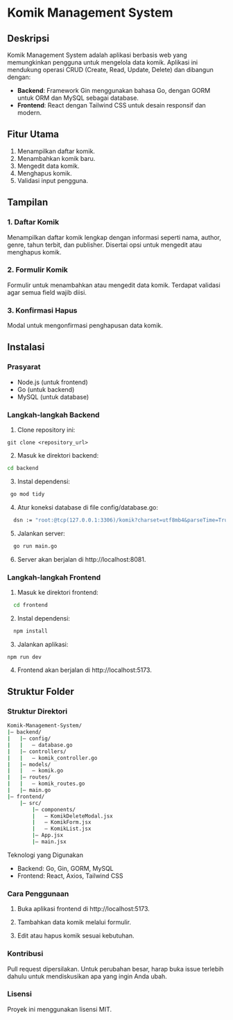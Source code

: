 # Komik Management System

## Deskripsi
Komik Management System adalah aplikasi berbasis web yang memungkinkan pengguna untuk mengelola data komik. Aplikasi ini mendukung operasi CRUD (Create, Read, Update, Delete) dan dibangun dengan:

- **Backend**: Framework Gin menggunakan bahasa Go, dengan GORM untuk ORM dan MySQL sebagai database.
- **Frontend**: React dengan Tailwind CSS untuk desain responsif dan modern.

## Fitur Utama
1. Menampilkan daftar komik.
2. Menambahkan komik baru.
3. Mengedit data komik.
4. Menghapus komik.
5. Validasi input pengguna.

## Tampilan
### 1. Daftar Komik
Menampilkan daftar komik lengkap dengan informasi seperti nama, author, genre, tahun terbit, dan publisher. Disertai opsi untuk mengedit atau menghapus komik.

### 2. Formulir Komik
Formulir untuk menambahkan atau mengedit data komik. Terdapat validasi agar semua field wajib diisi.

### 3. Konfirmasi Hapus
Modal untuk mengonfirmasi penghapusan data komik.

## Instalasi
### Prasyarat
- Node.js (untuk frontend)
- Go (untuk backend)
- MySQL (untuk database)

### Langkah-langkah Backend
1. Clone repository ini:
 ```
 git clone <repository_url>
 ```
2. Masuk ke direktori backend:
  ```bash
  cd backend
  ``` 
3. Instal dependensi:
  ```bash
   go mod tidy
  ```
4. Atur koneksi database di file config/database.go:
 ```bash
   dsn := "root:@tcp(127.0.0.1:3306)/komik?charset=utf8mb4&parseTime=True&loc=Local"
 ```
5. Jalankan server:
 ```bash
   go run main.go
 ```
6. Server akan berjalan di http://localhost:8081.

### Langkah-langkah Frontend

1. Masuk ke direktori frontend:
 ```bash
   cd frontend
 ```
2. Instal dependensi:
 ```bash
   npm install
 ```
3. Jalankan aplikasi:
```
npm run dev
```
4. Frontend akan berjalan di http://localhost:5173.

## Struktur Folder
### Struktur Direktori

```bash
Komik-Management-System/
|— backend/
|   |— config/
|   |   — database.go
|   |— controllers/
|   |   — komik_controller.go
|   |— models/
|   |   — komik.go
|   |— routes/
|   |   — komik_routes.go
|   |— main.go
|— frontend/
    |— src/
        |— components/
        |   — KomikDeleteModal.jsx
        |   — KomikForm.jsx
        |   — KomikList.jsx
        |— App.jsx
        |— main.jsx
```

Teknologi yang Digunakan
- Backend: Go, Gin, GORM, MySQL
- Frontend: React, Axios, Tailwind CSS

### Cara Penggunaan

1. Buka aplikasi frontend di http://localhost:5173.

2. Tambahkan data komik melalui formulir.

3. Edit atau hapus komik sesuai kebutuhan.

### Kontribusi

Pull request dipersilakan. Untuk perubahan besar, harap buka issue terlebih dahulu untuk mendiskusikan apa yang ingin Anda ubah.

### Lisensi

Proyek ini menggunakan lisensi MIT.

